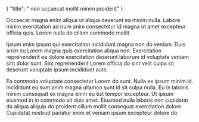 {
  "title": " non occaecat mollit minim proident"
}

Occaecat magna enim aliqua ut aliqua deserunt ea minim nulla. Labore minim exercitation ad irure anim consectetur id magna ut amet excepteur officia quis. Lorem nulla do cillum commodo mollit.

Ipsum enim ipsum qui exercitation incididunt magna non do veniam. Duis anim eu Lorem magna quis exercitation aliqua non. Exercitation reprehenderit ea dolore exercitation deserunt laborum id voluptate veniam sint dolor sunt. Sint reprehenderit Lorem officia do sint velit culpa sit deserunt voluptate ipsum incididunt aute.

Ea commodo voluptate consectetur Lorem do sunt. Nulla ex ipsum minim id. Incididunt eu sunt anim magna ullamco sunt id sit culpa nulla. Eu in laboris minim consequat ex magna enim eu est tempor excepteur. Ut ipsum eiusmod in in commodo sit duis amet. Eiusmod nulla laboris non cupidatat do aliqua aliquip do proident cillum mollit consequat exercitation dolore. Cupidatat nostrud pariatur enim et veniam ipsum excepteur dolore do.